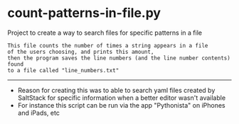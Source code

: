# count-patterns-in-file.py
Project to create a way to search files for specific patterns in a file
```
This file counts the number of times a string appears in a file
of the users choosing, and prints this amount,
then the program saves the line numbers (and the line number contents) found
to a file called "line_numbers.txt"
```
---
* Reason for creating this was to able to search yaml files created by SaltStack for specific information when a better editor wasn't available
* For instance this script can be run via the app "Pythonista" on iPhones and iPads, etc

